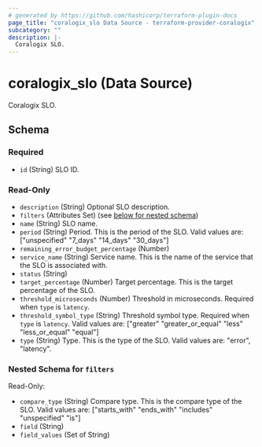 ```yaml
---
# generated by https://github.com/hashicorp/terraform-plugin-docs
page_title: "coralogix_slo Data Source - terraform-provider-coralogix"
subcategory: ""
description: |-
  Coralogix SLO.
---
```


# coralogix_slo (Data Source)

Coralogix SLO.



<!-- schema generated by tfplugindocs -->
## Schema

### Required

- `id` (String) SLO ID.

### Read-Only

- `description` (String) Optional SLO description.
- `filters` (Attributes Set) (see [below for nested schema](#nestedatt--filters))
- `name` (String) SLO name.
- `period` (String) Period. This is the period of the SLO. Valid values are: ["unspecified" "7_days" "14_days" "30_days"]
- `remaining_error_budget_percentage` (Number)
- `service_name` (String) Service name. This is the name of the service that the SLO is associated with.
- `status` (String)
- `target_percentage` (Number) Target percentage. This is the target percentage of the SLO.
- `threshold_microseconds` (Number) Threshold in microseconds. Required when `type` is `latency`.
- `threshold_symbol_type` (String) Threshold symbol type. Required when `type` is `latency`. Valid values are: ["greater" "greater_or_equal" "less" "less_or_equal" "equal"]
- `type` (String) Type. This is the type of the SLO. Valid values are: "error", "latency".

<a id="nestedatt--filters"></a>
### Nested Schema for `filters`

Read-Only:

- `compare_type` (String) Compare type. This is the compare type of the SLO. Valid values are: ["starts_with" "ends_with" "includes" "unspecified" "is"]
- `field` (String)
- `field_values` (Set of String)
